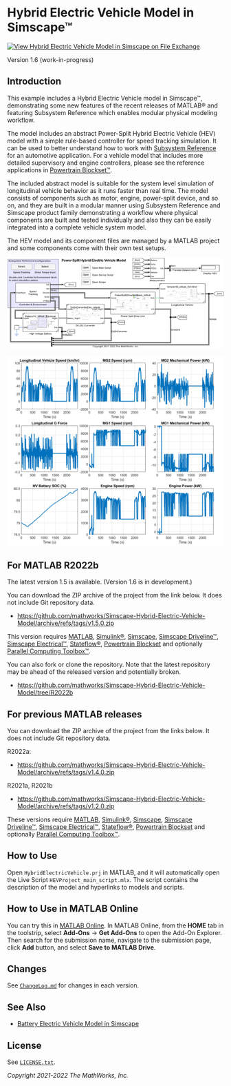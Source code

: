 # Hybrid Electric Vehicle Model in Simscape&trade;

[![View Hybrid Electric Vehicle Model in Simscape on File Exchange](https://www.mathworks.com/matlabcentral/images/matlab-file-exchange.svg)](https://www.mathworks.com/matlabcentral/fileexchange/92820-hybrid-electric-vehicle-model-in-simscape)

Version 1.6 (work-in-progress)

## Introduction

This example includes a Hybrid Electric Vehicle model
in Simscape&trade;,
demonstrating some new features of the recent releases
of MATLAB&reg;
and featuring Subsystem Reference which enables
modular physical modeling workflow.

The model includes
an abstract Power-Split Hybrid Electric Vehicle (HEV) model
with a simple rule-based controller
for speed tracking simulation.
It can be used to better understand
how to work with [Subsystem Reference][url_subref]
for an automotive application.
For a vehicle model that includes
more detailed supervisory and engine controllers,
please see the reference applications in
[Powertrain Blockset&trade;][url_ptbsref].

[url_subref]:https://www.mathworks.com/help/simulink/ug/referenced-subsystem-1.html

[url_ptbsref]:https://www.mathworks.com/help/autoblks/powertrain-reference-applications.html

The included abstract model is suitable
for the system level simulation of
longitudinal vehicle behavior
as it runs faster than real time.
The model consists of components such as motor, engine,
power-split device, and so on,
and they are built in a modular manner using
Subsystem Reference and Simscape product family
demonstrating a workflow where
physical components are built and tested individually
and also they can be easily integrated into
a complete vehicle system model.

The HEV model and its component files are managed
by a MATLAB project and
some components come with their own test setups.

![Model Screenshot](utils/image_PowerSplitHEV_system_model.png)

![Plot of Simulation Result](utils/image_simulation_results_ftp75.png)

## For MATLAB R2022b

The latest version 1.5 is available.
(Version 1.6 is in development.)

You can download the ZIP archive of the project from the link below.
It does not include Git repository data.

- https://github.com/mathworks/Simscape-Hybrid-Electric-Vehicle-Model/archive/refs/tags/v1.5.0.zip

This version requires
[MATLAB](https://www.mathworks.com/products/matlab.html),
[Simulink&reg;](https://www.mathworks.com/products/simulink.html),
[Simscape](https://www.mathworks.com/products/simscape.html),
[Simscape Driveline&trade;](https://www.mathworks.com/products/simscape-driveline.html),
[Simscape Electrical&trade;](https://www.mathworks.com/products/simscape-electrical.html),
[Stateflow&reg;](https://www.mathworks.com/products/stateflow.html),
[Powertrain Blockset](https://www.mathworks.com/products/powertrain.html)
and optionally
[Parallel Computing Toolbox&trade;](https://www.mathworks.com/products/parallel-computing.html).

You can also fork or clone the repository.
Note that the latest repository may be ahead of the released version and
potentially broken.

- https://github.com/mathworks/Simscape-Hybrid-Electric-Vehicle-Model/tree/R2022b

## For previous MATLAB releases

You can download the ZIP archive of the project from the links below.
It does not include Git repository data.

R2022a:

- https://github.com/mathworks/Simscape-Hybrid-Electric-Vehicle-Model/archive/refs/tags/v1.4.0.zip

R2021a, R2021b

- https://github.com/mathworks/Simscape-Hybrid-Electric-Vehicle-Model/archive/refs/tags/v1.2.0.zip

These versions require
[MATLAB](https://www.mathworks.com/products/matlab.html),
[Simulink&reg;](https://www.mathworks.com/products/simulink.html),
[Simscape](https://www.mathworks.com/products/simscape.html),
[Simscape Driveline&trade;](https://www.mathworks.com/products/simscape-driveline.html),
[Simscape Electrical&trade;](https://www.mathworks.com/products/simscape-electrical.html),
[Stateflow&reg;](https://www.mathworks.com/products/stateflow.html),
[Powertrain Blockset](https://www.mathworks.com/products/powertrain.html)
and optionally
[Parallel Computing Toolbox&trade;](https://www.mathworks.com/products/parallel-computing.html).

## How to Use

Open `HybridElectricVehicle.prj` in MATLAB, and
it will automatically open the Live Script `HEVProject_main_script.mlx`.
The script contains the description of the model and
hyperlinks to models and scripts.

## How to Use in MATLAB Online

You can try this in [MATLAB Online][url_online].
In MATLAB Online, from the **HOME** tab in the toolstrip,
select **Add-Ons** &rarr; **Get Add-Ons**
to open the Add-On Explorer.
Then search for the submission name,
navigate to the submission page,
click **Add** button, and select **Save to MATLAB Drive**.

[url_online]:https://www.mathworks.com/products/matlab-online.html

## Changes

See [`ChangeLog.md`](ChangeLog.md) for changes in each version.

## See Also

- [Battery Electric Vehicle Model in Simscape][url-gh-bev]

[url-gh-bev]: https://github.com/mathworks/Simscape-Battery-Electric-Vehicle-Model#readme

## License

See [`LICENSE.txt`](LICENSE.txt).

_Copyright 2021-2022 The MathWorks, Inc._
